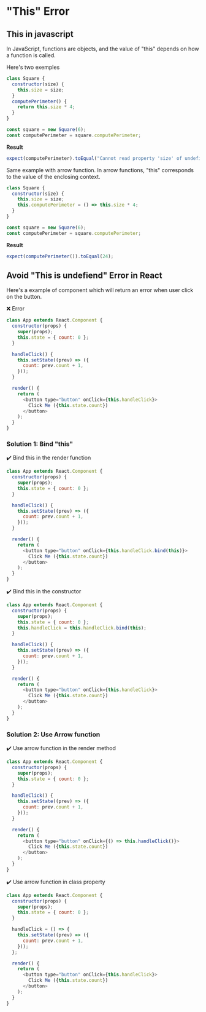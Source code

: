 # "This" Error

## This in javascript

In JavaScript, functions are objects, and the value of "this" depends on how a function is called.

Here's two exemples

```js
class Square {
  constructor(size) {
    this.size = size;
  }
  computePerimeter() {
    return this.size * 4;
  }
}

const square = new Square(6);
const computePerimeter = square.computePerimeter;
```

**Result**

```js
expect(computePerimeter).toEqual("Cannot read property 'size' of undefined");
```

Same example with arrow function.
In arrow functions, "this" corresponds to the value of the enclosing context.

```js
class Square {
  constructor(size) {
    this.size = size;
    this.computePerimeter = () => this.size * 4;
  }
}

const square = new Square(6);
const computePerimeter = square.computePerimeter;
```

**Result**

```js
expect(computePerimeter()).toEqual(24);
```

## Avoid "This is undefiend" Error in React

Here's a example of component which will return an error when user click on the button.

❌ Error

```js
class App extends React.Component {
  constructor(props) {
    super(props);
    this.state = { count: 0 };
  }

  handleClick() {
    this.setState((prev) => ({
      count: prev.count + 1,
    }));
  }

  render() {
    return (
      <button type="button" onClick={this.handleClick}>
        Click Me ({this.state.count})
      </button>
    );
  }
}
```

### Solution 1: Bind "this"

✔️ Bind this in the render function

```js
class App extends React.Component {
  constructor(props) {
    super(props);
    this.state = { count: 0 };
  }

  handleClick() {
    this.setState((prev) => ({
      count: prev.count + 1,
    }));
  }

  render() {
    return (
      <button type="button" onClick={this.handleClick.bind(this)}>
        Click Me ({this.state.count})
      </button>
    );
  }
}
```

✔️ Bind this in the constructor

```js
class App extends React.Component {
  constructor(props) {
    super(props);
    this.state = { count: 0 };
    this.handleClick = this.handleClick.bind(this);
  }

  handleClick() {
    this.setState((prev) => ({
      count: prev.count + 1,
    }));
  }

  render() {
    return (
      <button type="button" onClick={this.handleClick}>
        Click Me ({this.state.count})
      </button>
    );
  }
}
```

### Solution 2: Use Arrow function

✔️ Use arrow function in the render method

```js
class App extends React.Component {
  constructor(props) {
    super(props);
    this.state = { count: 0 };
  }

  handleClick() {
    this.setState((prev) => ({
      count: prev.count + 1,
    }));
  }

  render() {
    return (
      <button type="button" onClick={() => this.handleClick()}>
        Click Me ({this.state.count})
      </button>
    );
  }
}
```

✔️ Use arrow function in class property

```js
class App extends React.Component {
  constructor(props) {
    super(props);
    this.state = { count: 0 };
  }

  handleClick = () => {
    this.setState((prev) => ({
      count: prev.count + 1,
    }));
  };

  render() {
    return (
      <button type="button" onClick={this.handleClick}>
        Click Me ({this.state.count})
      </button>
    );
  }
}
```
